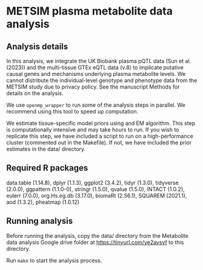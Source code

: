 # METSIM plasma metabolite data analysis


## Analysis details

In this analysis, we integrate the UK Biobank plasma pQTL data (Sun et al. (2023)) and the multi-tissue GTEx eQTL data (v.8) to implicate putative causal genes and mechanisms underlying plasma metabolite levels. We cannot distribute the individual-level genotype and phenotype data from the METSIM study due to privacy policy. See the manuscript Methods for details on the analysis.

We use ```openmp_wrapper``` to run some of the analysis steps in parallel. We recommend using this tool to speed up computation.

We estimate tissue-specific model priors using and EM algorithm. This step is computationally intensive and may take hours to run. If you wish to replicate this step, we have included a script to run on a high-performance cluster (commented out in the Makefile). If not, we have included the prior estimates in the data/ directory.

## Required R packages

data.table (1.14.8), dplyr (1.1.3), ggplot2 (3.4.2), tidyr (1.3.0), tidyverse (2.0.0), ggpattern (1.1.0-0), stringr (1.5.0), qvalue (1.5.0), INTACT (1.0.2), eulerr (7.0.0), org.Hs.eg.db (3.17.0), biomaRt (2.56.1), SQUAREM (2021.1), aod (1.3.2), pheatmap (1.0.12)

## Running analysis

Before running the analysis, copy the data/ directory from the Metabolite data analysis Google drive folder at https://tinyurl.com/ye2aysvf to this directory.

Run ```make``` to start the analysis process.

